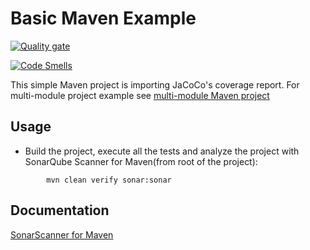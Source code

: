 # Basic Maven Example

[![Quality gate](https://sonarcloud.io/api/project_badges/quality_gate?project=Akashec1007_maven-basic-github)](https://sonarcloud.io/summary/new_code?id=Akashec1007_maven-basic-github)

[![Code Smells](https://sonarcloud.io/api/project_badges/measure?project=Akashec1007_maven-basic-github&metric=code_smells)](https://sonarcloud.io/summary/new_code?id=Akashec1007_maven-basic-github)

This simple Maven project is importing JaCoCo's coverage report. For multi-module project example 
see [multi-module Maven project](../maven-multimodule/README.md)

## Usage

* Build the project, execute all the tests and analyze the project with SonarQube Scanner for Maven(from root  of the project):

```shell
        mvn clean verify sonar:sonar
```

## Documentation

[SonarScanner for Maven](https://docs.sonarqube.org/latest/analysis/scan/sonarscanner-for-maven/)
